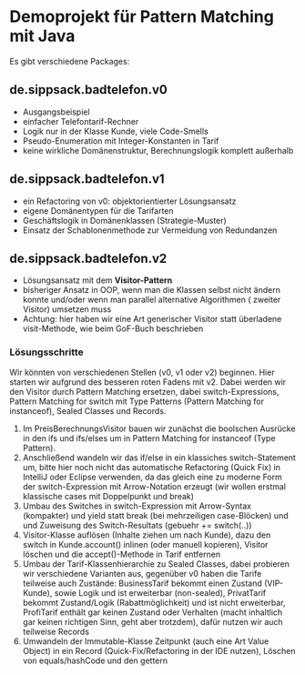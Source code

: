 # Demoprojekt für Pattern Matching mit Java

Es gibt verschiedene Packages:

## de.sippsack.badtelefon.v0

* Ausgangsbeispiel
* einfacher Telefontarif-Rechner
* Logik nur in der Klasse Kunde, viele Code-Smells
* Pseudo-Enumeration mit Integer-Konstanten in Tarif
* keine wirkliche Domänenstruktur, Berechnungslogik komplett außerhalb

## de.sippsack.badtelefon.v1

* ein Refactoring von v0: objektorientierter Lösungsansatz
* eigene Domänentypen für die Tarifarten
* Geschäftslogik in Domänenklassen (Strategie-Muster)
* Einsatz der Schablonenmethode zur Vermeidung von Redundanzen

## de.sippsack.badtelefon.v2

* Lösungsansatz mit dem **Visitor-Pattern**
* bisheriger Ansatz in OOP, wenn man die Klassen selbst nicht ändern konnte und/oder wenn man parallel alternative Algorithmen (
  zweiter Visitor) umsetzen muss
* Achtung: hier haben wir eine Art generischer Visitor statt überladene visit-Methode, wie beim GoF-Buch beschrieben

### Lösungsschritte

Wir könnten von verschiedenen Stellen (v0, v1 oder v2) beginnen. Hier starten wir aufgrund des besseren roten Fadens mit v2. Dabei werden wir den Visitor durch Pattern Matching ersetzen, dabei switch-Expressions, Pattern Matching for switch mit Type Patterns (Pattern Matching for instanceof), Sealed Classes und Records.

1. Im PreisBerechnungsVisitor bauen wir zunächst die boolschen Ausrücke in den ifs und ifs/elses um in Pattern Matching for instanceof (Type Pattern).
2. Anschließend wandeln wir das if/else in ein klassiches switch-Statement um, bitte hier noch nicht das automatische Refactoring (Quick Fix) in IntelliJ oder Eclipse verwenden, da das gleich eine zu moderne Form der switch-Expression mit Arrow-Notation erzeugt (wir wollen erstmal klassische cases mit Doppelpunkt und break)
3. Umbau des Switches in switch-Expression mit Arrow-Syntax (kompakter) und yield statt break (bei mehrzeiligen case-Blöcken) und und Zuweisung des Switch-Resultats (gebuehr += switch(..))
4. Visitor-Klasse auflösen (Inhalte ziehen um nach Kunde), dazu den switch in Kunde.account() inlinen (oder manuell kopieren), Visitor löschen und die accept()-Methode in Tarif entfernen
5. Umbau der Tarif-Klassenhierarchie zu Sealed Classes, dabei probieren wir verschiedene Varianten aus, gegenüber v0 haben die Tarife teilweise auch Zustände: BusinessTarif bekommt einen Zustand (VIP-Kunde), sowie Logik und ist erweiterbar (non-sealed), PrivatTarif bekommt Zustand/Logik (Rabattmöglichkeit) und ist nicht erweiterbar, ProfiTarif enthält gar keinen Zustand oder Verhalten (macht inhaltlich gar keinen richtigen Sinn, geht aber trotzdem), dafür nutzen wir auch teilweise Records
6. Umwandeln der Immutable-Klasse Zeitpunkt (auch eine Art Value Object) in ein Record (Quick-Fix/Refactoring in der IDE nutzen), Löschen von equals/hashCode und den gettern

